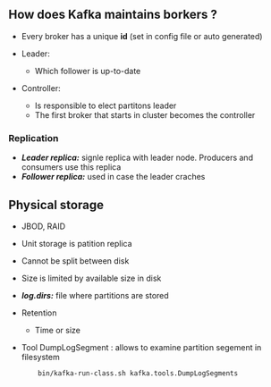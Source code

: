 ## How does Kafka maintains borkers ?

* Every broker has a unique **id** (set in config file or auto generated)

* Leader:
    * Which follower is up-to-date

* Controller:
     * Is responsible to elect partitons leader
     * The first broker that starts in cluster becomes the controller

### Replication
 * ***Leader replica:*** signle replica with leader node. Producers and consumers use this replica
 * ***Follower replica:*** used in case the leader craches
 

## Physical storage
* JBOD, RAID
* Unit storage is patition replica
* Cannot be split between disk
* Size is limited by available size in disk
* ***log.dirs:*** file where partitions are stored
* Retention
    * Time or size

* Tool DumpLogSegment : allows to examine partition segement in filesystem 

    ```
        bin/kafka-run-class.sh kafka.tools.DumpLogSegments
    ```